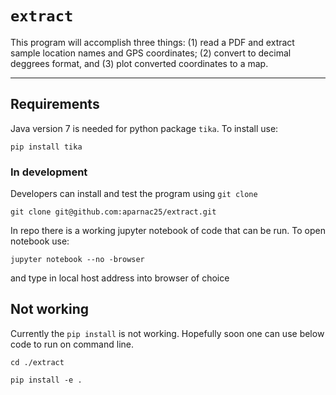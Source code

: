 # `extract`

This program will accomplish three things: (1) read a PDF and extract sample location names and GPS coordinates; (2) convert to decimal deggrees format, and (3) plot converted coordinates to a map. 

---
## Requirements

Java version 7 is needed for python package `tika`. To install use: 

`pip install tika`

### In development 

Developers can install and test the program using `git clone`

`git clone git@github.com:aparnac25/extract.git`

In repo there is a working jupyter notebook of code that can be run. To open notebook use: 

`jupyter notebook --no -browser`

and type in local host address into browser of choice


## Not working 

Currently the `pip install` is not working. Hopefully soon one can use below code to run on command line.

`cd ./extract`

`pip install -e .`



